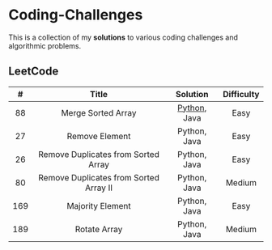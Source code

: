 # **Coding-Challenges**
This is a collection of my **solutions** to various coding challenges and algorithmic problems.

## LeetCode

| #  | Title | Solution | Difficulty |
| :-: | :-: | :-: | :-: |
| 88 | Merge Sorted Array | [Python](./Array-String/88.%20Merge%20Sorted%20Array.py), Java | Easy |
| 27 | Remove Element | Python, Java | Easy |
| 26 | Remove Duplicates from Sorted Array | Python, Java | Easy |
| 80 | Remove Duplicates from Sorted Array II | Python, Java | Medium |
| 169 | Majority Element | Python, Java | Easy |
| 189 | Rotate Array | Python, Java | Medium |
